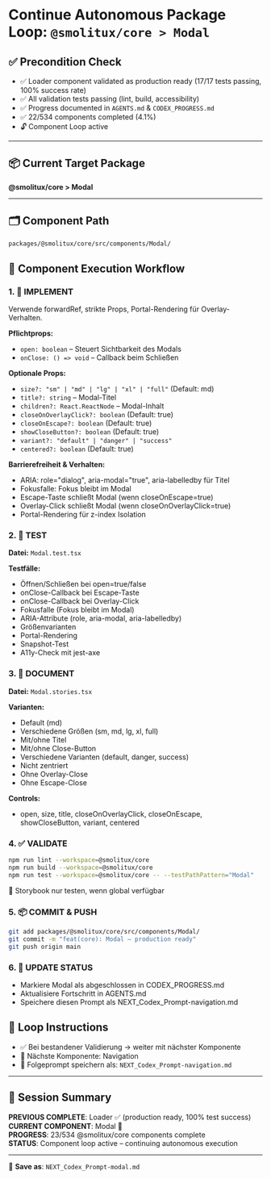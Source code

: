 # Continue Autonomous Package Loop: `@smolitux/core > Modal`

## ✅ Precondition Check

- ✅ Loader component validated as production ready (17/17 tests passing, 100% success rate)
- ✅ All validation tests passing (lint, build, accessibility)
- ✅ Progress documented in `AGENTS.md` & `CODEX_PROGRESS.md`
- ✅ 22/534 components completed (4.1%)
- 🔓 Component Loop active

---

## 📦 Current Target Package
**@smolitux/core > Modal**

---

## 🗂️ Component Path

```bash
packages/@smolitux/core/src/components/Modal/
```

## 🔁 Component Execution Workflow

### 1. 🧱 IMPLEMENT

Verwende forwardRef, strikte Props, Portal-Rendering für Overlay-Verhalten.

**Pflichtprops:**
- `open: boolean` – Steuert Sichtbarkeit des Modals
- `onClose: () => void` – Callback beim Schließen

**Optionale Props:**
- `size?: "sm" | "md" | "lg" | "xl" | "full"` (Default: md)
- `title?: string` – Modal-Titel
- `children?: React.ReactNode` – Modal-Inhalt
- `closeOnOverlayClick?: boolean` (Default: true)
- `closeOnEscape?: boolean` (Default: true)
- `showCloseButton?: boolean` (Default: true)
- `variant?: "default" | "danger" | "success"`
- `centered?: boolean` (Default: true)

**Barrierefreiheit & Verhalten:**
- ARIA: role="dialog", aria-modal="true", aria-labelledby für Titel
- Fokusfalle: Fokus bleibt im Modal
- Escape-Taste schließt Modal (wenn closeOnEscape=true)
- Overlay-Click schließt Modal (wenn closeOnOverlayClick=true)
- Portal-Rendering für z-index Isolation

### 2. 🧪 TEST

**Datei:** `Modal.test.tsx`

**Testfälle:**
- Öffnen/Schließen bei open=true/false
- onClose-Callback bei Escape-Taste
- onClose-Callback bei Overlay-Click
- Fokusfalle (Fokus bleibt im Modal)
- ARIA-Attribute (role, aria-modal, aria-labelledby)
- Größenvarianten
- Portal-Rendering
- Snapshot-Test
- A11y-Check mit jest-axe

### 3. 📖 DOCUMENT

**Datei:** `Modal.stories.tsx`

**Varianten:**
- Default (md)
- Verschiedene Größen (sm, md, lg, xl, full)
- Mit/ohne Titel
- Mit/ohne Close-Button
- Verschiedene Varianten (default, danger, success)
- Nicht zentriert
- Ohne Overlay-Close
- Ohne Escape-Close

**Controls:**
- open, size, title, closeOnOverlayClick, closeOnEscape, showCloseButton, variant, centered

### 4. ✅ VALIDATE

```bash
npm run lint --workspace=@smolitux/core
npm run build --workspace=@smolitux/core
npm run test --workspace=@smolitux/core -- --testPathPattern="Modal"
```

📌 Storybook nur testen, wenn global verfügbar

### 5. 📦 COMMIT & PUSH

```bash
git add packages/@smolitux/core/src/components/Modal/
git commit -m "feat(core): Modal – production ready"
git push origin main
```

### 6. 🧾 UPDATE STATUS

- Markiere Modal als abgeschlossen in CODEX_PROGRESS.md
- Aktualisiere Fortschritt in AGENTS.md
- Speichere diesen Prompt als NEXT_Codex_Prompt-navigation.md

## 🔄 Loop Instructions

- ✅ Bei bestandener Validierung → weiter mit nächster Komponente
- 🔁 Nächste Komponente: Navigation
- 📁 Folgeprompt speichern als: `NEXT_Codex_Prompt-navigation.md`

---

## 📄 Session Summary

**PREVIOUS COMPLETE**: Loader ✅ (production ready, 100% test success)  
**CURRENT COMPONENT**: Modal 🔄  
**PROGRESS**: 23/534 @smolitux/core components complete  
**STATUS**: Component loop active – continuing autonomous execution

---

📁 **Save as**: `NEXT_Codex_Prompt-modal.md`